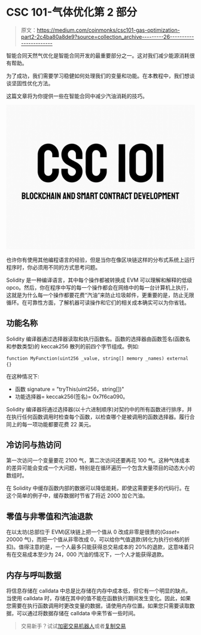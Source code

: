 # CSC 101-气体优化第 2 部分

> 原文：<https://medium.com/coinmonks/csc101-gas-optimization-part2-2c4ba80a8de9?source=collection_archive---------26----------------------->

智能合同天然气优化是智能合同开发的最重要部分之一。这对我们减少能源消耗很有帮助。

为了成功，我们需要学习稳健如何处理我们的变量和功能。在本教程中，我们想谈谈坚固性优化方法。

这篇文章将为你提供一些在智能合同中减少汽油消耗的技巧。

![](img/78db353f85d00a7149d8bc2b6bc3c9de.png)

也许你有使用其他编程语言的经验，但是当你在像区块链这样的分布式系统上运行程序时，你必须用不同的方式思考问题。

Solidity 是一种编译语言，其中每个操作都被转换成 EVM 可以理解和解释的低级 opco。然后，你在程序中写的每一个操作都会在网络中的每一台计算机上执行，这就是为什么每一个操作都要花费“汽油”来防止垃圾邮件，更重要的是，防止无限循环。在可靠性方面，了解机器可读操作和它们的相关成本确实可以为你省钱。

## 功能名称

Solidity 编译器通过选择器读取和执行函数名。函数的选择器由函数签名(函数名和参数类型)的 keccak256 散列的前四个字节组成。例如:

```
function MyFunction(uint256 _value, string[] memory _names) external {}
```

在这种情况下:

*   函数 signature = "tryThis(uint256，string[])"
*   功能选择器= keccak256(签名)= 0x7f6ca090。

Solidity 编译器将通过选择器(以十六进制顺序)对契约中的所有函数进行排序，并在执行任何函数调用时检查每个函数，以检查哪个是被调用的函数选择器。履行合同上的每一项功能都要花费 22 美元。

## 冷访问与热访问

第一次访问一个变量要花 2100 气，第二次访问还要再花 100 气。这种气体成本的差异可能会变成一个大问题，特别是在循环遍历一个包含大量项目的动态大小的数组时。

在 Solidity 中缓存函数内部的数据可以降低能耗，即使这需要更多的代码行。在这个简单的例子中，缓存数据时节省了将近 2000 加仑汽油。

## 零值与非零值和汽油退款

在以太坊(总部位于 EVM)区块链上把一个值从 0 改成非零是很贵的(G*sset*= 20000 气)，而把一个值从非零改成 0，可以给你气值退款(转化为执行价格的折扣)。值得注意的是，一个人最多只能获得总交易成本的 20%的退款，这意味着只有在交易成本至少为 24，000 汽油的情况下，一个人才能获得退款。

## 内存与呼叫数据

将信息存储在 calldata 中总是比存储在内存中成本低，但它有一个明显的缺点。当使用 calldata 时，存储在其中的值不能在函数执行期间发生变化。因此，如果您需要在执行函数调用时更改变量的数据，请使用内存位置。如果您只需要读取数据，可以通过将数据存储在 calldata 中来节省一些时间。

> 交易新手？试试[加密交易机器人](/coinmonks/crypto-trading-bot-c2ffce8acb2a)或者[复制交易](/coinmonks/top-10-crypto-copy-trading-platforms-for-beginners-d0c37c7d698c)
